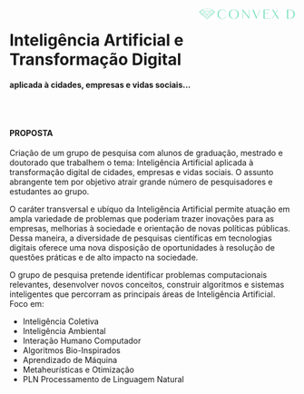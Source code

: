 <img src="./img/logoconvexbrancomini2.png"  align="right"/>

# Inteligência Artificial e Transformação Digital 

__aplicada à cidades, empresas e vidas sociais...__



<br>
<br>

#### PROPOSTA

Criação de um grupo de pesquisa com alunos de graduação, mestrado e doutorado que trabalhem o tema: Inteligência Artificial aplicada à transformação digital de cidades, empresas e vidas sociais. O assunto abrangente tem por objetivo atrair grande número de pesquisadores e estudantes ao grupo. 

O caráter transversal e ubíquo da Inteligência Artificial permite atuação em ampla variedade de problemas que poderiam trazer inovações para as empresas, melhorias à sociedade e orientação de novas políticas públicas. Dessa maneira, a diversidade de pesquisas científicas em tecnologias digitais oferece uma nova disposição de oportunidades à resolução de questões práticas e de alto impacto na sociedade.

O grupo de pesquisa pretende identificar problemas computacionais relevantes, desenvolver novos conceitos, construir algoritmos  e sistemas inteligentes que percorram as principais áreas de Inteligência Artificial. Foco em:
 
* Inteligência Coletiva
* Inteligência Ambiental
* Interação Humano Computador
* Algoritmos Bio-Inspirados
* Aprendizado de Máquina
* Metaheurísticas e Otimização
* PLN Processamento de Linguagem Natural

